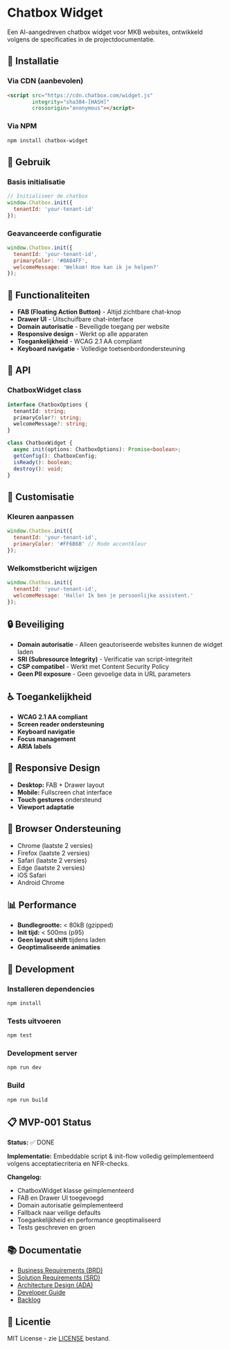 # Chatbox Widget

Een AI-aangedreven chatbox widget voor MKB websites, ontwikkeld volgens de specificaties in de projectdocumentatie.

## 🚀 Installatie

### Via CDN (aanbevolen)

```html
<script src="https://cdn.chatbox.com/widget.js" 
        integrity="sha384-[HASH]" 
        crossorigin="anonymous"></script>
```

### Via NPM

```bash
npm install chatbox-widget
```

## 📖 Gebruik

### Basis initialisatie

```javascript
// Initialiseer de chatbox
window.Chatbox.init({
  tenantId: 'your-tenant-id'
});
```

### Geavanceerde configuratie

```javascript
window.Chatbox.init({
  tenantId: 'your-tenant-id',
  primaryColor: '#0A84FF',
  welcomeMessage: 'Welkom! Hoe kan ik je helpen?'
});
```

## 🎯 Functionaliteiten

- **FAB (Floating Action Button)** - Altijd zichtbare chat-knop
- **Drawer UI** - Uitschuifbare chat-interface
- **Domain autorisatie** - Beveiligde toegang per website
- **Responsive design** - Werkt op alle apparaten
- **Toegankelijkheid** - WCAG 2.1 AA compliant
- **Keyboard navigatie** - Volledige toetsenbordondersteuning

## 🔧 API

### ChatboxWidget class

```typescript
interface ChatboxOptions {
  tenantId: string;
  primaryColor?: string;
  welcomeMessage?: string;
}

class ChatboxWidget {
  async init(options: ChatboxOptions): Promise<boolean>;
  getConfig(): ChatboxConfig;
  isReady(): boolean;
  destroy(): void;
}
```

## 🎨 Customisatie

### Kleuren aanpassen

```javascript
window.Chatbox.init({
  tenantId: 'your-tenant-id',
  primaryColor: '#FF6B6B' // Rode accentkleur
});
```

### Welkomstbericht wijzigen

```javascript
window.Chatbox.init({
  tenantId: 'your-tenant-id',
  welcomeMessage: 'Hallo! Ik ben je persoonlijke assistent.'
});
```

## 🔒 Beveiliging

- **Domain autorisatie** - Alleen geautoriseerde websites kunnen de widget laden
- **SRI (Subresource Integrity)** - Verificatie van script-integriteit
- **CSP compatibel** - Werkt met Content Security Policy
- **Geen PII exposure** - Geen gevoelige data in URL parameters

## ♿ Toegankelijkheid

- **WCAG 2.1 AA compliant**
- **Screen reader ondersteuning**
- **Keyboard navigatie**
- **Focus management**
- **ARIA labels**

## 📱 Responsive Design

- **Desktop:** FAB + Drawer layout
- **Mobile:** Fullscreen chat interface
- **Touch gestures** ondersteund
- **Viewport adaptatie**

## 🚦 Browser Ondersteuning

- Chrome (laatste 2 versies)
- Firefox (laatste 2 versies)
- Safari (laatste 2 versies)
- Edge (laatste 2 versies)
- iOS Safari
- Android Chrome

## 📊 Performance

- **Bundlegrootte:** < 80kB (gzipped)
- **Init tijd:** < 500ms (p95)
- **Geen layout shift** tijdens laden
- **Geoptimaliseerde animaties**

## 🧪 Development

### Installeren dependencies

```bash
npm install
```

### Tests uitvoeren

```bash
npm test
```

### Development server

```bash
npm run dev
```

### Build

```bash
npm run build
```

## 📋 MVP-001 Status

**Status:** ✅ DONE

**Implementatie:** Embeddable script & init-flow volledig geïmplementeerd volgens acceptatiecriteria en NFR-checks.

**Changelog:**
- ChatboxWidget klasse geïmplementeerd
- FAB en Drawer UI toegevoegd
- Domain autorisatie geïmplementeerd
- Fallback naar veilige defaults
- Toegankelijkheid en performance geoptimaliseerd
- Tests geschreven en groen

## 📚 Documentatie

- [Business Requirements (BRD)](docs/brd.md)
- [Solution Requirements (SRD)](docs/srd.md)
- [Architecture Design (ADA)](docs/ada.md)
- [Developer Guide](docs/devguide.md)
- [Backlog](docs/backlog.md)

## 📄 Licentie

MIT License - zie [LICENSE](LICENSE) bestand.

